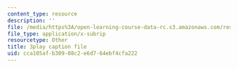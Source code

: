 ```yaml
---
content_type: resource
description: ''
file: /media/https%3A/open-learning-course-data-rc.s3.amazonaws.com/res-5-0001-digital-lab-techniques-manual-spring-2007/cca105afb30908c2e6d764ebf4cfa222_cG6QrqS4ruQ.srt
file_type: application/x-subrip
resourcetype: Other
title: 3play caption file
uid: cca105af-b309-08c2-e6d7-64ebf4cfa222
---
```

